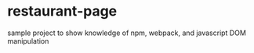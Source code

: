 # restaurant-page
sample project to show knowledge of npm, webpack, and javascript DOM manipulation
